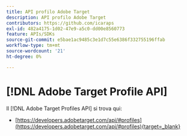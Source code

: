 ```yaml
---
title: API profilo Adobe Target
description: API profilo Adobe Target
contributors: https://github.com/icaraps
exl-id: 482a4175-1d02-47e9-a5c0-dd00e8560773
feature: APIs/SDKs
source-git-commit: e5bae1ac9485c3e1d7c55e6386f332755196ffab
workflow-type: tm+mt
source-wordcount: '21'
ht-degree: 0%

---
```


# [!DNL Adobe Target Profile API]

Il [!DNL Adobe Target Profiles API] si trova qui:

* [https://developers.adobetarget.com/api/#profiles](https://developers.adobetarget.com/api/#profiles){target=_blank}

